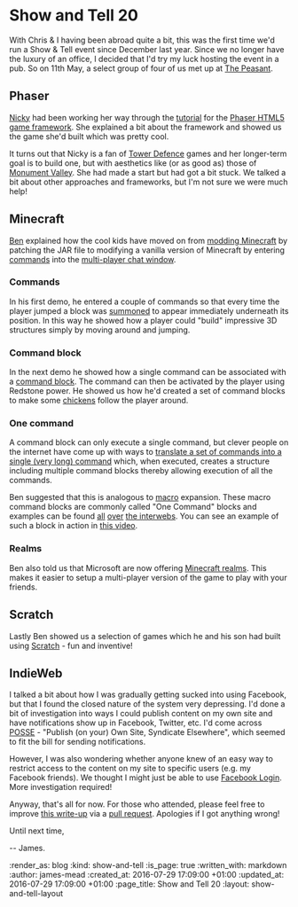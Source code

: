 Show and Tell 20
================

With Chris & I having been abroad quite a bit, this was the first time we'd run a Show & Tell event since December last year. Since we no longer have the luxury of an office, I decided that I'd try my luck hosting the event in a pub. So on 11th May, a select group of four of us met up at [The Peasant][].

## Phaser

[Nicky][] had been working her way through the [tutorial][phaser-tutorial] for the [Phaser HTML5 game framework][phaser]. She explained a bit about the framework and showed us the game she'd built which was pretty cool.

It turns out that Nicky is a fan of [Tower Defence][tower-defence] games and her longer-term goal is to build one, but with aesthetics like (or as good as) those of [Monument Valley][monument-valley]. She had made a start but had got a bit stuck. We talked a bit about other approaches and frameworks, but I'm not sure we were much help!

## Minecraft

[Ben][ben-griffiths] explained how the cool kids have moved on from [modding Minecraft][minecraft-mods] by patching the JAR file to modifying a vanilla version of Minecraft by entering [commands][minecraft-commands] into the [multi-player chat window][minecraft-chat].

### Commands

In his first demo, he entered a couple of commands so that every time the player jumped a block was [summoned][minecraft-summon-command] to appear immediately underneath its position. In this way he showed how a player could "build" impressive 3D structures simply by moving around and jumping.

### Command block

In the next demo he showed how a single command can be associated with a [command block][minecraft-command-block]. The command can then be activated by the player using Redstone power. He showed us how he'd created a set of command blocks to make some [chickens][minecraft-chicken] follow the player around.

### One command

A command block can only execute a single command, but clever people on the internet have come up with ways to [translate a set of commands into a single (very long) command][minecraft-one-command-generator] which, when executed, creates a structure including multiple command blocks thereby allowing execution of all the commands.

Ben suggested that this is analogous to [macro][] expansion. These macro command blocks are commonly called "One Command" blocks and examples can be found [all][minecraft-one-command-example-1] [over][minecraft-one-command-example-2] [the interwebs][minecraft-one-command-example-3]. You can see an example of such a block in action in [this video][minecraft-one-command-video].

### Realms

Ben also told us that Microsoft are now offering [Minecraft realms][minecraft-realms]. This makes it easier to setup a multi-player version of the game to play with your friends.

## Scratch

Lastly Ben showed us a selection of games which he and his son had built using [Scratch][] - fun and inventive!

## IndieWeb

I talked a bit about how I was gradually getting sucked into using Facebook, but that I found the closed nature of the system very depressing. I'd done a bit of investigation into ways I could publish content on my own site and have notifications show up in Facebook, Twitter, etc. I'd come across [POSSE][] - "Publish (on your) Own Site, Syndicate Elsewhere", which seemed to fit the bill for sending notifications.

However, I was also wondering whether anyone knew of an easy way to restrict access to the content on my site to specific users (e.g. my Facebook friends). We thought I might just be able to use [Facebook Login][facebook-login]. More investigation required!

Anyway, that's all for now. For those who attended, please feel free to improve [this write-up][this-write-up] via a [pull request][pull-request]. Apologies if I got anything wrong!

Until next time,

-- James.

[The Peasant]: http://www.thepeasant.co.uk/
[Nicky]: https://twitter.com/knotnicky
[phaser]: http://phaser.io
[phaser-tutorial]: http://phaser.io/tutorials/making-your-first-phaser-game
[tower-defence]: https://en.wikipedia.org/wiki/Tower_defense
[monument-valley]: http://www.monumentvalleygame.com/
[ben-griffiths]: https://twitter.com/beng
[minecraft-mods]: http://minecraft.gamepedia.com/Mods
[minecraft-commands]: http://minecraft.gamepedia.com/Commands
[minecraft-chat]: http://minecraft.gamepedia.com/Chat#Chat
[minecraft-summon-command]: http://minecraft.gamepedia.com/Commands#summon
[minecraft-command-block]: http://minecraft.gamepedia.com/Command_Block
[minecraft-chicken]: http://minecraft.gamepedia.com/Chicken
[macro]: https://en.wikipedia.org/wiki/Macro_(computer_science)
[minecraft-one-command-generator]: https://mrgarretto.com/cmdcombiner
[minecraft-one-command-video]: https://www.youtube.com/watch?v=BHumMbexjAs
[minecraft-one-command-example-1]: http://onecmd.com/
[minecraft-one-command-example-2]: https://minecraftcommand.science/commands
[minecraft-one-command-example-3]: https://mrgarretto.com/allcmds
[minecraft-realms]: https://minecraft.net/en/realms/
[Scratch]: https://scratch.mit.edu/
[POSSE]: https://indieweb.org/POSSE
[facebook-login]: https://developers.facebook.com/docs/facebook-login/web
[pull-request]: https://github.com/freerange/site/pulls
[this-write-up]: https://github.com/freerange/site/blob/master/soups/blog/show-and-tell-20.snip.markdown

:render_as: blog
:kind: show-and-tell
:is_page: true
:written_with: markdown
:author: james-mead
:created_at: 2016-07-29 17:09:00 +01:00
:updated_at: 2016-07-29 17:09:00 +01:00
:page_title: Show and Tell 20
:layout: show-and-tell-layout
